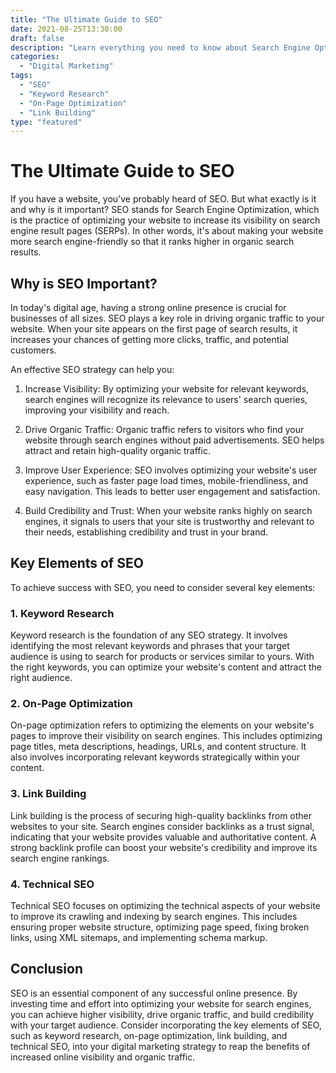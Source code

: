 ```yaml
---
title: "The Ultimate Guide to SEO"
date: 2021-08-25T13:30:00
draft: false
description: "Learn everything you need to know about Search Engine Optimization and boost your website's visibility."
categories: 
  - "Digital Marketing"
tags: 
  - "SEO"
  - "Keyword Research"
  - "On-Page Optimization"
  - "Link Building"
type: "featured"
---
```


# The Ultimate Guide to SEO

If you have a website, you've probably heard of SEO. But what exactly is it and why is it important? SEO stands for Search Engine Optimization, which is the practice of optimizing your website to increase its visibility on search engine result pages (SERPs). In other words, it's about making your website more search engine-friendly so that it ranks higher in organic search results.

## Why is SEO Important?

In today's digital age, having a strong online presence is crucial for businesses of all sizes. SEO plays a key role in driving organic traffic to your website. When your site appears on the first page of search results, it increases your chances of getting more clicks, traffic, and potential customers.

An effective SEO strategy can help you:

1. Increase Visibility: By optimizing your website for relevant keywords, search engines will recognize its relevance to users' search queries, improving your visibility and reach.

2. Drive Organic Traffic: Organic traffic refers to visitors who find your website through search engines without paid advertisements. SEO helps attract and retain high-quality organic traffic.

3. Improve User Experience: SEO involves optimizing your website's user experience, such as faster page load times, mobile-friendliness, and easy navigation. This leads to better user engagement and satisfaction.

4. Build Credibility and Trust: When your website ranks highly on search engines, it signals to users that your site is trustworthy and relevant to their needs, establishing credibility and trust in your brand.

## Key Elements of SEO

To achieve success with SEO, you need to consider several key elements:

### 1. Keyword Research

Keyword research is the foundation of any SEO strategy. It involves identifying the most relevant keywords and phrases that your target audience is using to search for products or services similar to yours. With the right keywords, you can optimize your website's content and attract the right audience.

### 2. On-Page Optimization

On-page optimization refers to optimizing the elements on your website's pages to improve their visibility on search engines. This includes optimizing page titles, meta descriptions, headings, URLs, and content structure. It also involves incorporating relevant keywords strategically within your content.

### 3. Link Building

Link building is the process of securing high-quality backlinks from other websites to your site. Search engines consider backlinks as a trust signal, indicating that your website provides valuable and authoritative content. A strong backlink profile can boost your website's credibility and improve its search engine rankings.

### 4. Technical SEO

Technical SEO focuses on optimizing the technical aspects of your website to improve its crawling and indexing by search engines. This includes ensuring proper website structure, optimizing page speed, fixing broken links, using XML sitemaps, and implementing schema markup.

## Conclusion

SEO is an essential component of any successful online presence. By investing time and effort into optimizing your website for search engines, you can achieve higher visibility, drive organic traffic, and build credibility with your target audience. Consider incorporating the key elements of SEO, such as keyword research, on-page optimization, link building, and technical SEO, into your digital marketing strategy to reap the benefits of increased online visibility and organic traffic.
